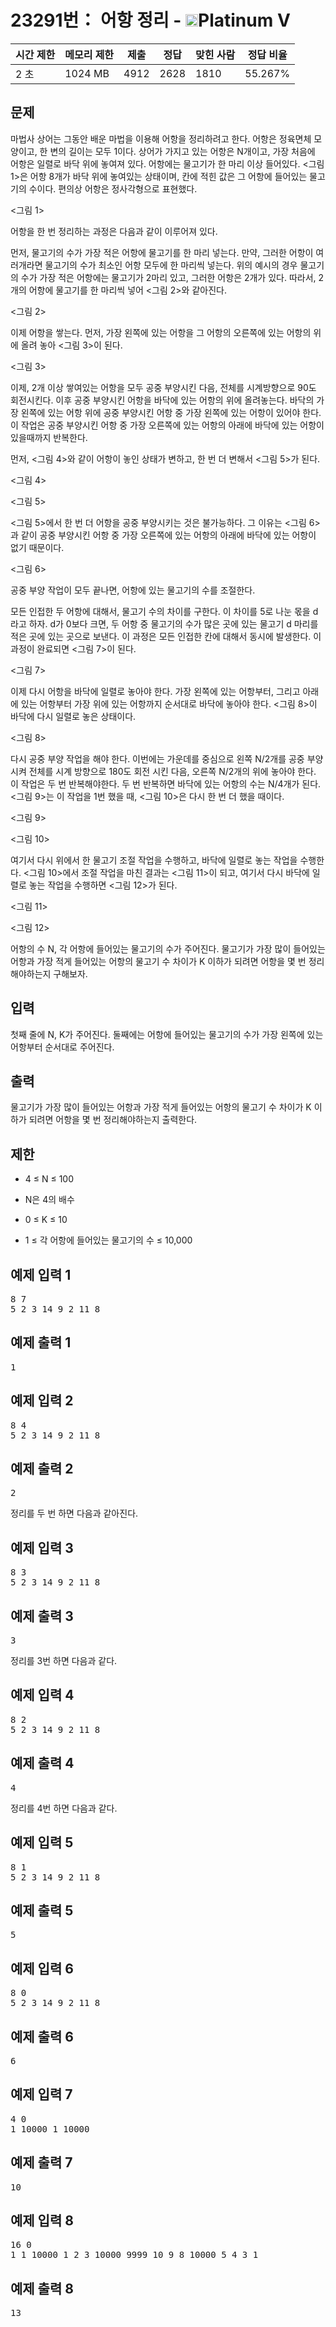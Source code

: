 # 23291번： 어항 정리 - <img src="https://static.solved.ac/tier_small/16.svg" style="height:20px" />Platinum V


| 시간 제한 | 메모리 제한 | 제출 | 정답 | 맞힌 사람 | 정답 비율 |
| --- | --- | --- | --- | --- | --- |
| 2 초 | 1024 MB | 4912 | 2628 | 1810 | 55.267% |


## 문제


마법사 상어는 그동안 배운 마법을 이용해 어항을 정리하려고 한다. 어항은 정육면체 모양이고, 한 변의 길이는 모두 1이다. 상어가 가지고 있는 어항은 N개이고, 가장 처음에 어항은 일렬로 바닥 위에 놓여져 있다. 어항에는 물고기가 한 마리 이상 들어있다. <그림 1>은 어항 8개가 바닥 위에 놓여있는 상태이며, 칸에 적힌 값은 그 어항에 들어있는 물고기의 수이다. 편의상 어항은 정사각형으로 표현했다.


<그림 1>

어항을 한 번 정리하는 과정은 다음과 같이 이루어져 있다.

먼저, 물고기의 수가 가장 적은 어항에 물고기를 한 마리 넣는다. 만약, 그러한 어항이 여러개라면 물고기의 수가 최소인 어항 모두에 한 마리씩 넣는다. 위의 예시의 경우 물고기의 수가 가장 적은 어항에는 물고기가 2마리 있고, 그러한 어항은 2개가 있다. 따라서, 2개의 어항에 물고기를 한 마리씩 넣어 <그림 2>와 같아진다.


<그림 2>

이제 어항을 쌓는다. 먼저, 가장 왼쪽에 있는 어항을 그 어항의 오른쪽에 있는 어항의 위에 올려 놓아 <그림 3>이 된다.


<그림 3>

이제, 2개 이상 쌓여있는 어항을 모두 공중 부양시킨 다음, 전체를 시계방향으로 90도 회전시킨다. 이후 공중 부양시킨 어항을 바닥에 있는 어항의 위에 올려놓는다. 바닥의 가장 왼쪽에 있는 어항 위에 공중 부양시킨 어항 중 가장 왼쪽에 있는 어항이 있어야 한다. 이 작업은 공중 부양시킨 어항 중 가장 오른쪽에 있는 어항의 아래에 바닥에 있는 어항이 있을때까지 반복한다.

먼저, <그림 4>와 같이 어항이 놓인 상태가 변하고, 한 번 더 변해서 <그림 5>가 된다.


<그림 4>


<그림 5>

<그림 5>에서 한 번 더 어항을 공중 부양시키는 것은 불가능하다. 그 이유는 <그림 6>과 같이 공중 부양시킨 어항 중 가장 오른쪽에 있는 어항의 아래에 바닥에 있는 어항이 없기 때문이다.


<그림 6>

공중 부양 작업이 모두 끝나면, 어항에 있는 물고기의 수를 조절한다.

모든 인접한 두 어항에 대해서, 물고기 수의 차이를 구한다. 이 차이를 5로 나눈 몫을 d라고 하자. d가 0보다 크면, 두 어항 중 물고기의 수가 많은 곳에 있는 물고기 d 마리를 적은 곳에 있는 곳으로 보낸다. 이 과정은 모든 인접한 칸에 대해서 동시에 발생한다. 이 과정이 완료되면 <그림 7>이 된다.


<그림 7>

이제 다시 어항을 바닥에 일렬로 놓아야 한다. 가장 왼쪽에 있는 어항부터, 그리고 아래에 있는 어항부터 가장 위에 있는 어항까지 순서대로 바닥에 놓아야 한다. <그림 8>이 바닥에 다시 일렬로 놓은 상태이다.


<그림 8>

다시 공중 부양 작업을 해야 한다. 이번에는 가운데를 중심으로 왼쪽 N/2개를 공중 부양시켜 전체를 시계 방향으로 180도 회전 시킨 다음, 오른쪽 N/2개의 위에 놓아야 한다. 이 작업은 두 번 반복해야한다. 두 번 반복하면 바닥에 있는 어항의 수는 N/4개가 된다. <그림 9>는 이 작업을 1번 했을 때, <그림 10>은 다시 한 번 더 했을 때이다.


<그림 9>


<그림 10>

여기서 다시 위에서 한 물고기 조절 작업을 수행하고, 바닥에 일렬로 놓는 작업을 수행한다. <그림 10>에서 조절 작업을 마친 결과는 <그림 11>이 되고, 여기서 다시 바닥에 일렬로 놓는 작업을 수행하면 <그림 12>가 된다.


<그림 11>


<그림 12>

어항의 수 N, 각 어항에 들어있는 물고기의 수가 주어진다. 물고기가 가장 많이 들어있는 어항과 가장 적게 들어있는 어항의 물고기 수 차이가 K 이하가 되려면 어항을 몇 번 정리해야하는지 구해보자.




## 입력


첫째 줄에 N, K가 주어진다. 둘째에는 어항에 들어있는 물고기의 수가 가장 왼쪽에 있는 어항부터 순서대로 주어진다.




## 출력


물고기가 가장 많이 들어있는 어항과 가장 적게 들어있는 어항의 물고기 수 차이가 K 이하가 되려면 어항을 몇 번 정리해야하는지 출력한다.




## 제한


- 4 ≤ N ≤ 100

- N은 4의 배수

- 0 ≤ K ≤ 10

- 1 ≤ 각 어항에 들어있는 물고기의 수 ≤ 10,000





## 예제 입력 1


<pre>8 7
5 2 3 14 9 2 11 8
</pre>


## 예제 출력 1


<pre>1
</pre>




## 예제 입력 2


<pre>8 4
5 2 3 14 9 2 11 8
</pre>


## 예제 출력 2


<pre>2
</pre>


정리를 두 번 하면 다음과 같아진다.







## 예제 입력 3


<pre>8 3
5 2 3 14 9 2 11 8
</pre>


## 예제 출력 3


<pre>3
</pre>


정리를 3번 하면 다음과 같다.







## 예제 입력 4


<pre>8 2
5 2 3 14 9 2 11 8
</pre>


## 예제 출력 4


<pre>4
</pre>


정리를 4번 하면 다음과 같다.







## 예제 입력 5


<pre>8 1
5 2 3 14 9 2 11 8
</pre>


## 예제 출력 5


<pre>5
</pre>




## 예제 입력 6


<pre>8 0
5 2 3 14 9 2 11 8
</pre>


## 예제 출력 6


<pre>6
</pre>




## 예제 입력 7


<pre>4 0
1 10000 1 10000
</pre>


## 예제 출력 7


<pre>10
</pre>




## 예제 입력 8


<pre>16 0
1 1 10000 1 2 3 10000 9999 10 9 8 10000 5 4 3 1
</pre>


## 예제 출력 8


<pre>13
</pre>







